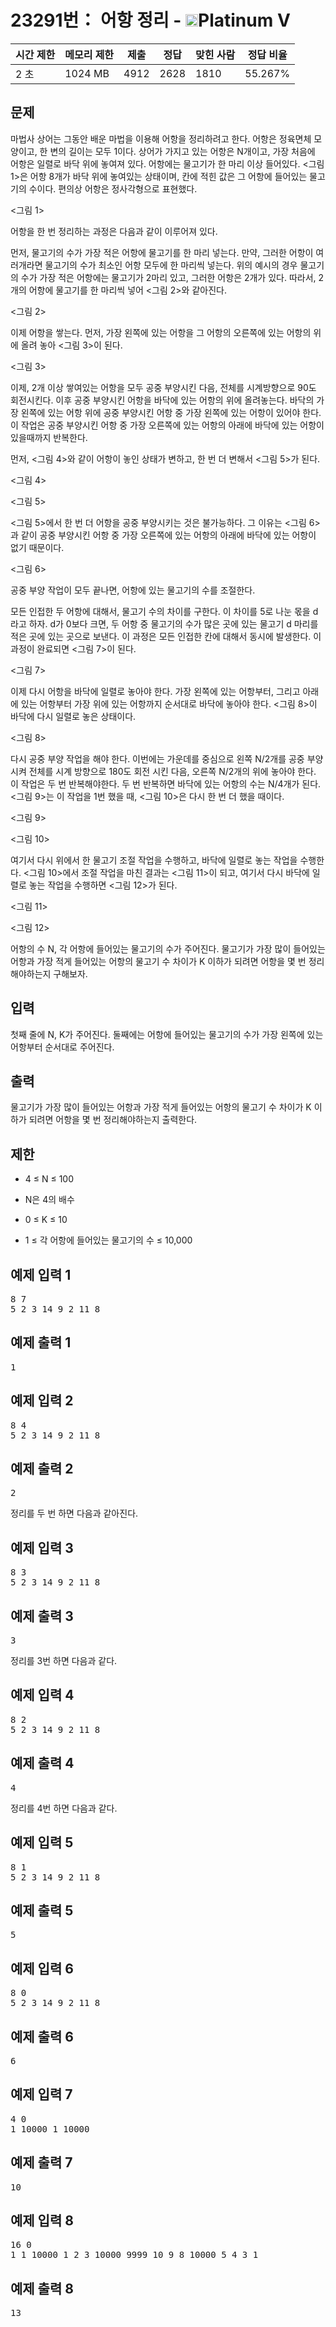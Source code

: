 # 23291번： 어항 정리 - <img src="https://static.solved.ac/tier_small/16.svg" style="height:20px" />Platinum V


| 시간 제한 | 메모리 제한 | 제출 | 정답 | 맞힌 사람 | 정답 비율 |
| --- | --- | --- | --- | --- | --- |
| 2 초 | 1024 MB | 4912 | 2628 | 1810 | 55.267% |


## 문제


마법사 상어는 그동안 배운 마법을 이용해 어항을 정리하려고 한다. 어항은 정육면체 모양이고, 한 변의 길이는 모두 1이다. 상어가 가지고 있는 어항은 N개이고, 가장 처음에 어항은 일렬로 바닥 위에 놓여져 있다. 어항에는 물고기가 한 마리 이상 들어있다. <그림 1>은 어항 8개가 바닥 위에 놓여있는 상태이며, 칸에 적힌 값은 그 어항에 들어있는 물고기의 수이다. 편의상 어항은 정사각형으로 표현했다.


<그림 1>

어항을 한 번 정리하는 과정은 다음과 같이 이루어져 있다.

먼저, 물고기의 수가 가장 적은 어항에 물고기를 한 마리 넣는다. 만약, 그러한 어항이 여러개라면 물고기의 수가 최소인 어항 모두에 한 마리씩 넣는다. 위의 예시의 경우 물고기의 수가 가장 적은 어항에는 물고기가 2마리 있고, 그러한 어항은 2개가 있다. 따라서, 2개의 어항에 물고기를 한 마리씩 넣어 <그림 2>와 같아진다.


<그림 2>

이제 어항을 쌓는다. 먼저, 가장 왼쪽에 있는 어항을 그 어항의 오른쪽에 있는 어항의 위에 올려 놓아 <그림 3>이 된다.


<그림 3>

이제, 2개 이상 쌓여있는 어항을 모두 공중 부양시킨 다음, 전체를 시계방향으로 90도 회전시킨다. 이후 공중 부양시킨 어항을 바닥에 있는 어항의 위에 올려놓는다. 바닥의 가장 왼쪽에 있는 어항 위에 공중 부양시킨 어항 중 가장 왼쪽에 있는 어항이 있어야 한다. 이 작업은 공중 부양시킨 어항 중 가장 오른쪽에 있는 어항의 아래에 바닥에 있는 어항이 있을때까지 반복한다.

먼저, <그림 4>와 같이 어항이 놓인 상태가 변하고, 한 번 더 변해서 <그림 5>가 된다.


<그림 4>


<그림 5>

<그림 5>에서 한 번 더 어항을 공중 부양시키는 것은 불가능하다. 그 이유는 <그림 6>과 같이 공중 부양시킨 어항 중 가장 오른쪽에 있는 어항의 아래에 바닥에 있는 어항이 없기 때문이다.


<그림 6>

공중 부양 작업이 모두 끝나면, 어항에 있는 물고기의 수를 조절한다.

모든 인접한 두 어항에 대해서, 물고기 수의 차이를 구한다. 이 차이를 5로 나눈 몫을 d라고 하자. d가 0보다 크면, 두 어항 중 물고기의 수가 많은 곳에 있는 물고기 d 마리를 적은 곳에 있는 곳으로 보낸다. 이 과정은 모든 인접한 칸에 대해서 동시에 발생한다. 이 과정이 완료되면 <그림 7>이 된다.


<그림 7>

이제 다시 어항을 바닥에 일렬로 놓아야 한다. 가장 왼쪽에 있는 어항부터, 그리고 아래에 있는 어항부터 가장 위에 있는 어항까지 순서대로 바닥에 놓아야 한다. <그림 8>이 바닥에 다시 일렬로 놓은 상태이다.


<그림 8>

다시 공중 부양 작업을 해야 한다. 이번에는 가운데를 중심으로 왼쪽 N/2개를 공중 부양시켜 전체를 시계 방향으로 180도 회전 시킨 다음, 오른쪽 N/2개의 위에 놓아야 한다. 이 작업은 두 번 반복해야한다. 두 번 반복하면 바닥에 있는 어항의 수는 N/4개가 된다. <그림 9>는 이 작업을 1번 했을 때, <그림 10>은 다시 한 번 더 했을 때이다.


<그림 9>


<그림 10>

여기서 다시 위에서 한 물고기 조절 작업을 수행하고, 바닥에 일렬로 놓는 작업을 수행한다. <그림 10>에서 조절 작업을 마친 결과는 <그림 11>이 되고, 여기서 다시 바닥에 일렬로 놓는 작업을 수행하면 <그림 12>가 된다.


<그림 11>


<그림 12>

어항의 수 N, 각 어항에 들어있는 물고기의 수가 주어진다. 물고기가 가장 많이 들어있는 어항과 가장 적게 들어있는 어항의 물고기 수 차이가 K 이하가 되려면 어항을 몇 번 정리해야하는지 구해보자.




## 입력


첫째 줄에 N, K가 주어진다. 둘째에는 어항에 들어있는 물고기의 수가 가장 왼쪽에 있는 어항부터 순서대로 주어진다.




## 출력


물고기가 가장 많이 들어있는 어항과 가장 적게 들어있는 어항의 물고기 수 차이가 K 이하가 되려면 어항을 몇 번 정리해야하는지 출력한다.




## 제한


- 4 ≤ N ≤ 100

- N은 4의 배수

- 0 ≤ K ≤ 10

- 1 ≤ 각 어항에 들어있는 물고기의 수 ≤ 10,000





## 예제 입력 1


<pre>8 7
5 2 3 14 9 2 11 8
</pre>


## 예제 출력 1


<pre>1
</pre>




## 예제 입력 2


<pre>8 4
5 2 3 14 9 2 11 8
</pre>


## 예제 출력 2


<pre>2
</pre>


정리를 두 번 하면 다음과 같아진다.







## 예제 입력 3


<pre>8 3
5 2 3 14 9 2 11 8
</pre>


## 예제 출력 3


<pre>3
</pre>


정리를 3번 하면 다음과 같다.







## 예제 입력 4


<pre>8 2
5 2 3 14 9 2 11 8
</pre>


## 예제 출력 4


<pre>4
</pre>


정리를 4번 하면 다음과 같다.







## 예제 입력 5


<pre>8 1
5 2 3 14 9 2 11 8
</pre>


## 예제 출력 5


<pre>5
</pre>




## 예제 입력 6


<pre>8 0
5 2 3 14 9 2 11 8
</pre>


## 예제 출력 6


<pre>6
</pre>




## 예제 입력 7


<pre>4 0
1 10000 1 10000
</pre>


## 예제 출력 7


<pre>10
</pre>




## 예제 입력 8


<pre>16 0
1 1 10000 1 2 3 10000 9999 10 9 8 10000 5 4 3 1
</pre>


## 예제 출력 8


<pre>13
</pre>







